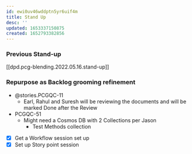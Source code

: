 ```yaml
---
id: ewi0uv46wddptn5yr6uif4m
title: Stand Up
desc: ''
updated: 1653337150875
created: 1652793382856
---
```


### Previous Stand-up
[[dpd.pcg-blending.2022.05.16.stand-up]]

### Repurpose as Backlog grooming refinement

- @stories.PCGQC-11
  - Earl, Rahul and Suresh will be reviewing the documents and will be marked Done after the Review
- PCGQC-51
  - Might need a Cosmos DB with 2 Collections per Jason
    - Test Methods collection

- [x] Get a Workflow session set up
- [x] Set up Story point session